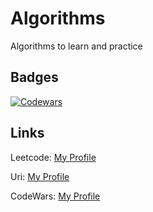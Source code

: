 # Algorithms

Algorithms to learn and practice

## Badges

[![Codewars](https://www.codewars.com/users/palharez/badges/micro)]()

## Links

Leetcode: [My Profile](https://leetcode.com/palharez/)

Uri: [My Profile](https://www.urionlinejudge.com.br/judge/pt/profile/105643)

CodeWars: [My Profile](https://www.codewars.com/users/palharez)
